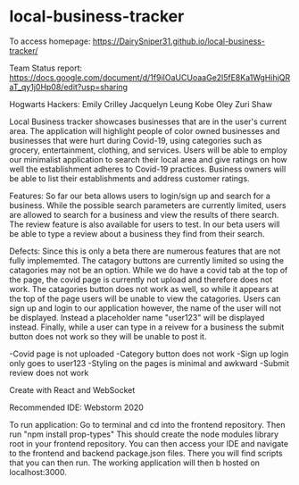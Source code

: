 # local-business-tracker

To access homepage: https://DairySniper31.github.io/local-business-tracker/

Team Status report: https://docs.google.com/document/d/1f9iIOaUCUoaaGe2l5fE8Ka1WgHihjQRaT_qy1j0Hp08/edit?usp=sharing

Hogwarts Hackers: Emily Crilley Jacquelyn Leung Kobe Oley Zuri Shaw

Local Business tracker showcases businesses that are in the user's current area. The application will highlight people of color owned businesses and businesses that were hurt during Covid-19, using categories such as grocery, entertainment, clothing, and services. 
Users will be able to employ our minimalist application to search their local area and give ratings on how well the establishment adheres to Covid-19 practices. 
Business owners will be able to list their establishments and address customer ratings.

Features:
So far our beta allows users to login/sign up and search for a business. While the possible search parameters are currently limited, users are allowed to search for a business and view the results of there search. The review feature is also available for users to test. In our beta users will be able to type a review about a business they find from 
their search.

Defects:
Since this is only a beta there are numerous features that are not fully implememted. The catagory buttons are currently limited so using the catagories may not be an option.
While we do have a covid tab at the top of the page, the covid page is currently not upload and therefore does not work. The catagories button does not work as well, so while it appears at the top of the page users will be unable to view the catagories. Users can sign up and login to our application however, the name of the user will not be displayed.
Instead a placeholder name "user123" will be displayed instead. Finally, while a user can type in a reivew for a business the submit button does not work so they will be unable to post it.

-Covid page is not uploaded
-Category button does not work
-Sign up login only goes to user123
-Styling on the pages is minimal and awkward
-Submit review does not work

Create with React and WebSocket

Recommended IDE: Webstorm 2020

To run application:
Go to terminal and cd into the frontend repository. Then run "npm install prop-types" This should create the node modules library root in your frontend repository.
You can then access your IDE and navigate to the frontend and backend package.json files. There you will find scripts that you can then run. The working application will then b hosted on localhost:3000.

